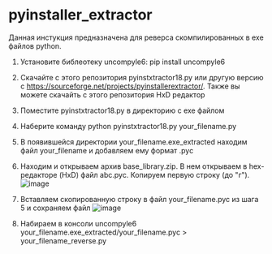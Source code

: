 # pyinstaller_extractor

Данная инстукция предназначена для реверса скомпилированных в exe файлов python.

1. Установите библеотеку uncompyle6:
pip install uncompyle6

2. Скачайте с этого репозитория pyinstxtractor18.py или другую версию с https://sourceforge.net/projects/pyinstallerextractor/. Также вы можете скачайть с этого репозитория HxD редактор

3. Поместите pyinstxtractor18.py в директорию с exe файлом

4. Наберите команду python pyinstxtractor18.py your_filename.py

5. В появившейся директории your_filename.exe_extracted находим файл your_filename и добавляем ему формат .pyc

6. Находим и открываем архив base_library.zip. В нем открываем в hex-редакторе (HxD) файл abc.pyc. Копируем первую строку (до "г").
![image](https://user-images.githubusercontent.com/65065736/126106085-f5405e97-65a0-40f3-8f32-95a2bc884a47.png)

7. Вставляем скопированную строку в файл your_filename.pyc из шага 5 и сохраняем файл
![image](https://user-images.githubusercontent.com/65065736/126106591-8364afbf-ada8-462a-87c4-79ea67da22a0.png)

8. Набираем в консоли uncompyle6 your_filename.exe_extracted/your_filename.pyc > your_filename_reverse.py
